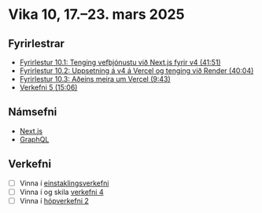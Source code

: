 # Vika 10, 17.–23. mars 2025

## Fyrirlestrar

- [Fyrirlestur 10.1: Tenging vefþjónustu við Next.js fyrir v4 (41:51)](https://youtu.be/IvsOJWmz5GQ)
- [Fyrirlestur 10.2: Uppsetning á v4 á Vercel og tenging við Render (40:04)](https://youtu.be/m_nw5i4_IAU)
- [Fyrirlestur 10.3: Aðeins meira um Vercel (9:43)](https://youtu.be/P0TDZ15Fs88)
- [Verkefni 5 (15:06)](https://youtu.be/ofnGlMn8yUM)

## Námsefni

- [Next.js](../namsefni/18.nextjs/)
- [GraphQL](../namsefni/19.graphql/)

## Verkefni

- [ ] Vinna í [einstaklingsverkefni](https://github.com/vefforritun/vef2-2025-einstaklings)
- [ ] Vinna í og skila [verkefni 4](https://github.com/vefforritun/vef2-2025-v4)
- [ ] Vinna í [hópverkefni 2](https://github.com/vefforritun/vef2-2025-h2)
